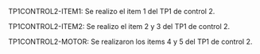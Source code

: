 TP1CONTROL2-ITEM1: Se realizo el item 1 del TP1 de control 2.

TP1CONTROL2-ITEM2: Se realizo el item 2 y 3 del TP1 de control 2.

TP1CONTROL2-MOTOR: Se realizaron los items 4 y 5 del TP1 de control 2.
